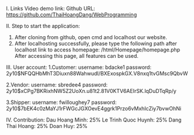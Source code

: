 I. Links
Video demo link: 
Github URL: https://github.com/ThaiHoangDang/WebProgramming 

II. Step to start the application:
1. After cloning from github, open cmd and localhost our website.
2. After localhosting successfully, please type the following path after localhost link to access homepage:
/html/Homepage/homepage.php
After accessing this page, all features can be used. 

III. User account: 
1.Customer: 
username: bdacke1
password: $2y$10$NFQQHbMhT3Diuxn88WahwudI/BXExospkGX.V8nxq1tvGMsc9QbvW

2.Vendor:
username: sbredee4
password: $2y$10$xCPg7BKRixhNW5Z2UoXn.u81t2.81V0KTV6AEIrSK.lqDuDTqRp/y

3.Shipper: 
username: fwilloughey7
password: $2y$10$7bEK4c0zMaYJ1rFWGcJGXOevE4ggrk1Przo6vMxhIcZiy7bvwOhNi

IV. Contribution:
Dau Hoang Minh: 25%
Le Trinh Quoc Huynh: 25%
Dang Thai Hoang: 25%
Doan Huy: 25% 